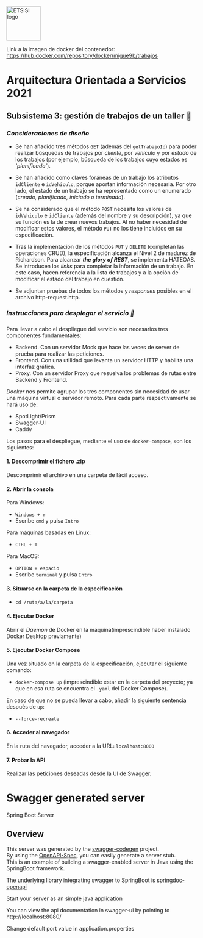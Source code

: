<img src="https://lh3.googleusercontent.com/proxy/Z0Jvqb8p-SIubrGr1N1tPm2MbPXbFA-pLoVnniCD5jPOKM9vedf5DPUCwpTUkpHWQ3WhseRLCFy0IP7EEx8nPGurbuclS2abgFR4A34" alt="ETSISI logo" height="90" >

Link a la imagen de docker del contenedor: https://hub.docker.com/repository/docker/migue9b/trabajos

# Arquitectura Orientada a Servicios 2021

## Subsistema 3: gestión de trabajos de un taller 🧰

###
### _**Consideraciones de diseño**_
- Se han añadido tres métodos `GET` (además del `getTrabajoId`) para poder realizar búsquedas de trabajos por _cliente_, por _vehículo_ y por _estado_ de los trabajos (por ejemplo, búsqueda de los trabajos cuyo estados es _'planificado'_).

- Se han añadido como claves foráneas de un trabajo los atributos `idCliente` e `idVehiculo`, porque aportan información necesaria. Por otro lado, el estado de un trabajo se ha representado como un enumerado (_creado, planificado, iniciado o terminado_).

- Se ha considerado que el método `POST` necesita los valores de `idVehiculo` e `idCliente` (además del nombre y su descripción), ya que su función es la de crear nuevos trabajos. Al no haber necesidad de modificar estos valores, el método `PUT` no los tiene incluídos en su especificación.

- Tras la implementación de los métodos `PUT` y `DELETE` (completan las operaciones CRUD), la especificación alcanza el Nivel 2 de madurez de Richardson. Para alcanzar _**the glory of REST**_, se implementa HATEOAS. Se introducen los _links_ para completar la información de un trabajo. En este caso, hacen referencia a la lista de trabajos y a la opción de modificar el estado del trabajo en cuestión.

- Se adjuntan pruebas de todos los métodos y _responses_ posibles en el archivo http-request.http.

### **_Instrucciones para desplegar el servicio 🐳_**

###
Para llevar a cabo el despliegue del servicio son necesarios tres componentes fundamentales:
- Backend. Con un servidor Mock que hace las veces de server de prueba para realizar las peticiones.
- Frontend. Con una utilidad que levanta un servidor HTTP y habilita una interfaz gráfica.
- Proxy. Con un servidor Proxy que resuelva los problemas de rutas entre Backend y Frontend.

_Docker_ nos permite agrupar los tres componentes sin necesidad de usar una máquina virtual o servidor remoto.
Para cada parte respectivamente se hará uso de:
- SpotLight/Prism
- Swagger-UI
- Caddy

Los pasos para el despliegue, mediante el uso de `docker-compose`, son los siguientes:

#### 1. Descomprimir el fichero .zip

Descomprimir el archivo en una carpeta de fácil acceso.

#### 2. Abrir la consola

Para Windows:

- `Windows + r`
- Escribe `cmd` y pulsa `Intro`

Para máquinas basadas en Linux:

- `CTRL + T`

Para MacOS:

- `OPTION + espacio`
- Escribe `terminal` y pulsa `Intro`

#### 3. Situarse en la carpeta de la especificación

- `cd /ruta/a/la/carpeta`

#### 4. Ejecutar Docker

Abrir el _Daemon_ de Docker en la máquina(imprescindible haber instalado Docker Desktop previamente)

#### 5. Ejecutar Docker Compose

Una vez situado en la carpeta de la especificación, ejecutar el siguiente comando:

- `docker-compose up` (imprescindible estar en la carpeta del proyecto; ya que en esa ruta se encuentra el `.yaml`
  del Docker Compose).

En caso de que no se pueda llevar a cabo, añadir la siguiente sentencia después de `up`:

- `--force-recreate`

#### 6. Acceder al navegador

En la ruta del navegador, acceder a la URL: `localhost:8000`

#### 7. Probar la API

Realizar las peticiones deseadas desde la UI de Swagger.




# Swagger generated server

Spring Boot Server 


## Overview  
This server was generated by the [swagger-codegen](https://github.com/swagger-api/swagger-codegen) project.  
By using the [OpenAPI-Spec](https://github.com/swagger-api/swagger-core), you can easily generate a server stub.  
This is an example of building a swagger-enabled server in Java using the SpringBoot framework.

The underlying library integrating swagger to SpringBoot is [springdoc-openapi](https://github.com/springdoc/springdoc-openapi)

Start your server as an simple java application  

You can view the api documentation in swagger-ui by pointing to  
http://localhost:8080/  

Change default port value in application.properties
